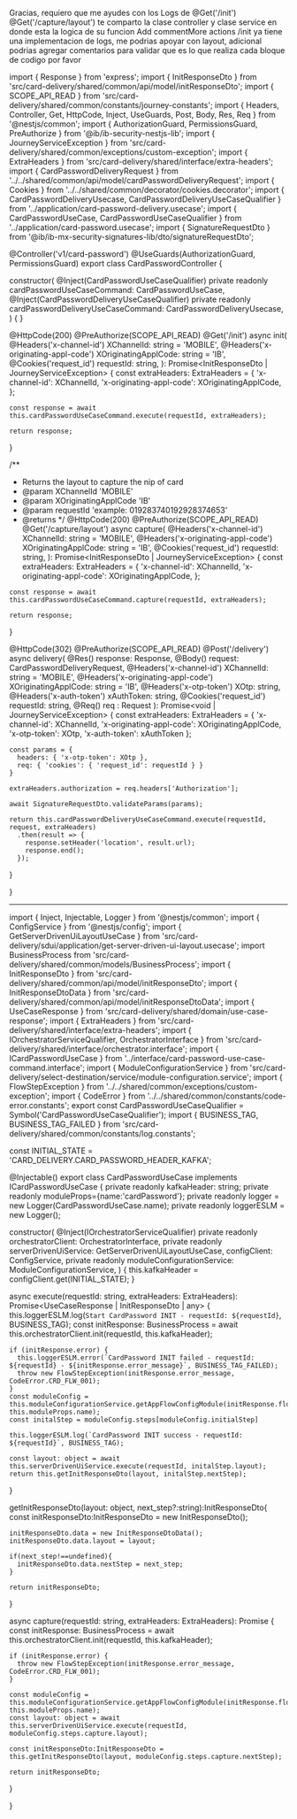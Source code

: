 Gracias, requiero que me ayudes con los Logs de   @Get('/init')   @Get('/capture/layout') te comparto la clase controller y clase service  en donde esta la logica de su funcion Add commentMore actions
/init ya tiene una implementacion de logs, me podrias apoyar con layout, adicional podrias agregar comentarios para validar que es lo que realiza cada bloque de codigo por favor


import { Response } from 'express';
import { InitResponseDto } from 'src/card-delivery/shared/common/api/model/initResponseDto';
import { SCOPE_API_READ } from 'src/card-delivery/shared/common/constants/journey-constants';
import { Headers, Controller, Get, HttpCode, Inject, UseGuards, Post, Body, Res, Req } from '@nestjs/common';
import { AuthorizationGuard, PermissionsGuard, PreAuthorize } from '@ib/ib-security-nestjs-lib';
import { JourneyServiceException } from 'src/card-delivery/shared/common/exceptions/custom-exception';
import { ExtraHeaders } from 'src/card-delivery/shared/interface/extra-headers';
import { CardPasswordDeliveryRequest } from '../../shared/common/api/model/cardPasswordDeliveryRequest';
import { Cookies } from '../../shared/common/decorator/cookies.decorator';
import { CardPasswordDeliveryUsecase, CardPasswordDeliveryUseCaseQualifier } from '../application/card-password-delivery.usecase';
import { CardPasswordUseCase, CardPasswordUseCaseQualifier } from '../application/card-password.usecase';
import { SignatureRequestDto } from '@ib/ib-mx-security-signatures-lib/dto/signatureRequestDto';

@Controller('v1/card-password')
@UseGuards(AuthorizationGuard, PermissionsGuard)
export class CardPasswordController {

  constructor(
    @Inject(CardPasswordUseCaseQualifier) private readonly cardPasswordUseCaseCommand: CardPasswordUseCase,
    @Inject(CardPasswordDeliveryUseCaseQualifier) private readonly cardPasswordDeliveryUseCaseCommand: CardPasswordDeliveryUsecase,
  ) {
  }

  @HttpCode(200)
  @PreAuthorize(SCOPE_API_READ)
  @Get('/init')
  async init(
    @Headers('x-channel-id') XChannelId: string = 'MOBILE',
    @Headers('x-originating-appl-code') XOriginatingApplCode: string = 'IB',
    @Cookies('request_id') requestId: string,
  ): Promise<InitResponseDto | JourneyServiceException> {
    const extraHeaders: ExtraHeaders = {
      'x-channel-id': XChannelId,
      'x-originating-appl-code': XOriginatingApplCode,
    };

    const response = await this.cardPasswordUseCaseCommand.execute(requestId, extraHeaders);

    return response;
  }

  /**
   * Returns the layout to capture the nip of card
   * @param XChannelId 'MOBILE'
   * @param XOriginatingApplCode 'IB'
   * @param requestId 'example: 019283740192928374653'
   * @returns
   */
  @HttpCode(200)
  @PreAuthorize(SCOPE_API_READ)
  @Get('/capture/layout')
  async capture(
    @Headers('x-channel-id') XChannelId: string = 'MOBILE',
    @Headers('x-originating-appl-code') XOriginatingApplCode: string = 'IB',
    @Cookies('request_id') requestId: string,
  ): Promise<InitResponseDto | JourneyServiceException> {
    const extraHeaders: ExtraHeaders = {
      'x-channel-id': XChannelId,
      'x-originating-appl-code': XOriginatingApplCode,
    };

    const response = await this.cardPasswordUseCaseCommand.capture(requestId, extraHeaders);

    return response;
  }

  @HttpCode(302)
  @PreAuthorize(SCOPE_API_READ)
  @Post('/delivery')
  async delivery(
    @Res() response: Response,
    @Body() request: CardPasswordDeliveryRequest,
    @Headers('x-channel-id') XChannelId: string = 'MOBILE',
    @Headers('x-originating-appl-code') XOriginatingApplCode: string = 'IB',
    @Headers('x-otp-token') XOtp: string,
    @Headers('x-auth-token') xAuthToken: string,
    @Cookies('request_id') requestId: string,
    @Req() req : Request
  ): Promise<void | JourneyServiceException> {
    const extraHeaders: ExtraHeaders = {
      'x-channel-id': XChannelId,
      'x-originating-appl-code': XOriginatingApplCode,
      'x-otp-token': XOtp,
      'x-auth-token': xAuthToken
    };

    const params = {
      headers: { 'x-otp-token': XOtp },
      req: { 'cookies': { 'request_id': requestId } }
    }

    extraHeaders.authorization = req.headers['Authorization'];

    await SignatureRequestDto.validateParams(params);

    return this.cardPasswordDeliveryUseCaseCommand.execute(requestId, request, extraHeaders)
      .then(result => {
        response.setHeader('location', result.url);
        response.end();
      });

  }


}


----------------------------------------


import { Inject, Injectable, Logger } from '@nestjs/common';
import { ConfigService } from '@nestjs/config';
import { GetServerDrivenUiLayoutUseCase } from 'src/card-delivery/sdui/application/get-server-driven-ui-layout.usecase';
import BusinessProcess from 'src/card-delivery/shared/common/models/BusinessProcess';
import { InitResponseDto } from 'src/card-delivery/shared/common/api/model/initResponseDto';
import { InitResponseDtoData } from 'src/card-delivery/shared/common/api/model/initResponseDtoData';
import { UseCaseResponse } from 'src/card-delivery/shared/domain/use-case-response';
import { ExtraHeaders } from 'src/card-delivery/shared/interface/extra-headers';
import { IOrchestratorServiceQualifier, OrchestratorInterface } from 'src/card-delivery/shared/interface/orchestrator.interface';
import { ICardPasswordUseCase } from '../interface/card-password-use-case-command.interface';
import { ModuleConfigurationService } from 'src/card-delivery/select-destination/service/module-configuration.service';
import { FlowStepException } from '../../shared/common/exceptions/custom-exception';
import { CodeError } from '../../shared/common/constants/code-error.constants';
export const CardPasswordUseCaseQualifier = Symbol('CardPasswordUseCaseQualifier');
import { BUSINESS_TAG, BUSINESS_TAG_FAILED } from 'src/card-delivery/shared/common/constants/log.constants';

const INITIAL_STATE = 'CARD_DELIVERY.CARD_PASSWORD_HEADER_KAFKA';

@Injectable()
export class CardPasswordUseCase implements ICardPasswordUseCase {
  private readonly kafkaHeader: string;
  private readonly moduleProps={name:'cardPassword'};
  private readonly logger = new Logger(CardPasswordUseCase.name);
  private readonly loggerESLM = new Logger(); 

  constructor(
    @Inject(IOrchestratorServiceQualifier) private readonly orchestratorClient: OrchestratorInterface,
    private readonly serverDrivenUiService: GetServerDrivenUiLayoutUseCase,
    configClient: ConfigService,
    private readonly moduleConfigurationService: ModuleConfigurationService,
  ) {
    this.kafkaHeader = configClient.get(INITIAL_STATE);
  }

  async execute(requestId: string, extraHeaders: ExtraHeaders): Promise<UseCaseResponse | InitResponseDto | any> {
    this.loggerESLM.log(`Start CardPassword INIT - requestId: ${requestId}`, BUSINESS_TAG);
    const initResponse: BusinessProcess = await this.orchestratorClient.init(requestId, this.kafkaHeader);

    if (initResponse.error) {
      this.loggerESLM.error(`CardPassword INIT failed - requestId: ${requestId} - ${initResponse.error_message}`, BUSINESS_TAG_FAILED);
      throw new FlowStepException(initResponse.error_message, CodeError.CRD_FLW_001);
    }
    const moduleConfig = this.moduleConfigurationService.getAppFlowConfigModule(initResponse.flow, this.moduleProps.name);
    const initalStep = moduleConfig.steps[moduleConfig.initialStep]

    this.loggerESLM.log(`CardPassword INIT success - requestId: ${requestId}`, BUSINESS_TAG);

    const layout: object = await this.serverDrivenUiService.execute(requestId, initalStep.layout);
    return this.getInitResponseDto(layout, initalStep.nextStep);
  }

  getInitResponseDto(layout: object, next_step?:string):InitResponseDto{
    const initResponseDto:InitResponseDto = new InitResponseDto();

    initResponseDto.data = new InitResponseDtoData();
    initResponseDto.data.layout = layout;

    if(next_step!==undefined){
      initResponseDto.data.nextStep = next_step;
    }

    return initResponseDto;

  }

  async capture(requestId: string, extraHeaders: ExtraHeaders): Promise<InitResponseDto> {
    const initResponse: BusinessProcess = await this.orchestratorClient.init(requestId, this.kafkaHeader);

    if (initResponse.error) {
      throw new FlowStepException(initResponse.error_message, CodeError.CRD_FLW_001);
    }

    const moduleConfig = this.moduleConfigurationService.getAppFlowConfigModule(initResponse.flow, this.moduleProps.name);
    const layout: object = await this.serverDrivenUiService.execute(requestId, moduleConfig.steps.capture.layout);

    const initResponseDto:InitResponseDto = this.getInitResponseDto(layout, moduleConfig.steps.capture.nextStep);

    return initResponseDto;
  }

}

